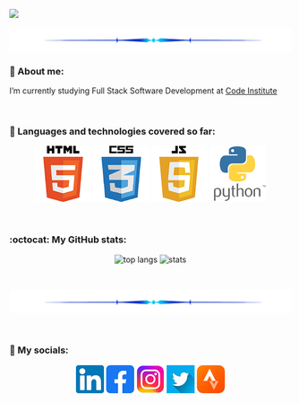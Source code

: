 [![](/assets/project_images/logo.gif)](https://github.com/Inc21)

<p align="center">
  <img src="assets\project_images\line.png">
</p>

### 🌱 About me:
I’m currently studying Full Stack Software Development at [Code Institute](https://codeinstitute.net/ie/) 

<br>

### :book: Languages and technologies covered so far:

<p align="center">
  <img src="/assets/project_images/html5_small.png" alt="HTML 5">
  <img src="assets\project_images\css3_small.png" alt="CSS 3">
  <img src="assets\project_images\JavaScript5_small.png" alt="JavaScript 5">
  <img src="assets\project_images\Python_small.png" alt="Python">
</p>

<br>

### :octocat: My GitHub stats:
<p align="center">
  <img width="" height="150" src="https://github-readme-stats.vercel.app/api/top-langs/?username=Inc21&layout=compact" alt="top langs">
   <img width="" height="150" src="https://github-readme-stats.vercel.app/api?username=Inc21&show_icons=true&theme=transparent"  alt="stats">
</p>

<br>

<p align="center">
  <img src="assets\project_images\line.png">
</p>

<br>

### :envelope_with_arrow: My socials:
<div align="center"> 
  <a href="https://www.linkedin.com/in/indrek-mannik-038770259/"><img src="assets\project_images\in_logo.png"></a>
  <a href="https://www.facebook.com/ind.rek.5"><img src="assets\project_images\fb_logo.png"></a>
  <a href="https://www.instagram.com/intc21/"><img src="assets\project_images\instagram_logo.png"></a>
  <a href="https://twitter.com/intc21"><img src="assets\project_images\twitter_logo.jpeg"></a>
  <a href="https://www.strava.com/athletes/2362084/"><img src="assets\project_images\strava_logo.png"></a>

 


<!--
Here are some ideas to get you started:

- 🔭 I’m currently working on ...

- 👯 I’m looking to collaborate on ...
- 🤔 I’m looking for help with ...
- 💬 Ask me about ...
- 📫 How to reach me: ...
- 😄 Pronouns: ...
- ⚡ Fun fact: ...
- 📫 

-->
